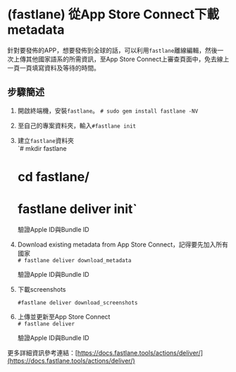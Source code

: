 # \(fastlane\) 從App Store Connect下載metadata

針對要發佈的APP，想要發佈到全球的話，可以利用`fastlane`離線編輯，然後一次上傳其他國家語系的所需資訊，至App Store Connect上審查頁面中，免去線上一頁一頁填寫資料及等待的時間。

## 步驟簡述

1. 開啟終端機，安裝`fastlane`。 `# sudo gem install fastlane -NV`
2. 至自己的專案資料夾，輸入`#fastlane init`
3. 建立`fastlane`資料夾  
   `# mkdir fastlane  
   # cd fastlane/  
   # fastlane deliver init`

   驗證Apple ID與Bundle ID

4. Download existing metadata from App Store Connect，記得要先加入所有國家  
   `# fastlane deliver download_metadata`

   驗證Apple ID與Bundle ID

5. 下載screenshots

   `#fastlane deliver download_screenshots`

6. 上傳並更新至App Store Connect  
   `# fastlane deliver`

   驗證Apple ID與Bundle ID



更多詳細資訊參考連結：[https://docs.fastlane.tools/actions/deliver/](https://docs.fastlane.tools/actions/deliver/)

